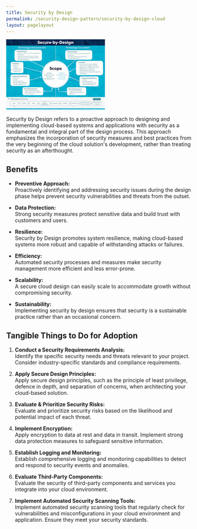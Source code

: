 ```yaml
---
title: Security by Design 
permalink: /security-design-pattern/security-by-design-cloud
layout: pagelayout
---
```


![Security by Design](./../../pictures/security-by-design.png)

Security by Design refers to a proactive approach to designing and implementing cloud-based systems and applications with security as a fundamental and integral part of the design process. This approach emphasizes the incorporation of security measures and best practices from the very beginning of the cloud solution's development, rather than treating security as an afterthought.

## Benefits

- **Preventive Approach:**  
  Proactively identifying and addressing security issues during the design phase helps prevent security vulnerabilities and threats from the outset.

- **Data Protection:**  
  Strong security measures protect sensitive data and build trust with customers and users.

- **Resilience:**  
  Security by Design promotes system resilience, making cloud-based systems more robust and capable of withstanding attacks or failures.

- **Efficiency:**  
  Automated security processes and measures make security management more efficient and less error-prone.

- **Scalability:**  
  A secure cloud design can easily scale to accommodate growth without compromising security.

- **Sustainability:**  
  Implementing security by design ensures that security is a sustainable practice rather than an occasional concern.

## Tangible Things to Do for Adoption

1. **Conduct a Security Requirements Analysis:**  
   Identify the specific security needs and threats relevant to your project. Consider industry-specific standards and compliance requirements.

2. **Apply Secure Design Principles:**  
   Apply secure design principles, such as the principle of least privilege, defence in depth, and separation of concerns, when architecting your cloud-based solution.

3. **Evaluate & Prioritize Security Risks:**  
   Evaluate and prioritize security risks based on the likelihood and potential impact of each threat.

4. **Implement Encryption:**  
   Apply encryption to data at rest and data in transit. Implement strong data protection measures to safeguard sensitive information.

5. **Establish Logging and Monitoring:**  
   Establish comprehensive logging and monitoring capabilities to detect and respond to security events and anomalies.

6. **Evaluate Third-Party Components:**  
   Evaluate the security of third-party components and services you integrate into your cloud environment.

7. **Implement Automated Security Scanning Tools:**  
   Implement automated security scanning tools that regularly check for vulnerabilities and misconfigurations in your cloud environment and application. Ensure they meet your security standards.
